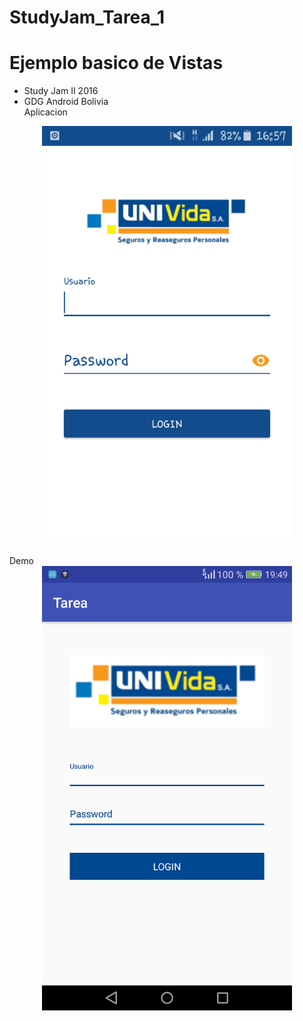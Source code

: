 # StudyJam_Tarea_1
Ejemplo basico de Vistas
=========================
* Study Jam II 2016
* GDG Android Bolivia
<br>Aplicacion</br>
<center>
	<img src="/img/demo1.png" width="400">
</center>
<br>Demo</br>
<center>
	<img src="/img/tarea1.png" width="400">
</center>